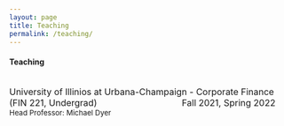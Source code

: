 ```yaml
---
layout: page
title: Teaching
permalink: /teaching/
---
```


#### **Teaching**<br>
\
<font size="3"> University of Illinios at Urbana-Champaign </font>
  <font size="3"> - Corporate Finance (FIN 221, Undergrad) &emsp;&emsp;&emsp;&emsp;&emsp;&emsp;&emsp;&emsp;&emsp; Fall 2021, Spring 2022 </font>
  <font size="2">  &emsp; Head Professor: Michael Dyer &emsp;&emsp;&emsp;&emsp;&emsp;&emsp;&emsp;&emsp;&emsp; </font>
  
